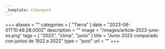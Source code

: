 ```yaml
---
_template: clearpost
---
```



+++
aliases = ""
categories = [ "Tierra" ]
date = "2023-06-01T10:46:28.000Z"
description = ""
image = "/images/article-2023-june-es.png"
tags = [ "2023", "clima", "junio" ]
title = "Junio ​​2023 comparado con junios de 1922 a 2022"
type = "post"
url = ""
+++



